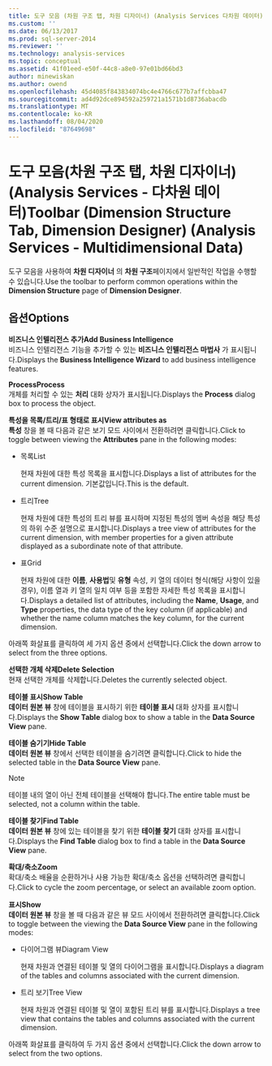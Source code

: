 ```yaml
---
title: 도구 모음 (차원 구조 탭, 차원 디자이너) (Analysis Services 다차원 데이터) | Microsoft Docs
ms.custom: ''
ms.date: 06/13/2017
ms.prod: sql-server-2014
ms.reviewer: ''
ms.technology: analysis-services
ms.topic: conceptual
ms.assetid: 41f01eed-e50f-44c8-a8e0-97e01bd66bd3
author: minewiskan
ms.author: owend
ms.openlocfilehash: 45d4085f843834074bc4e4766c677b7affcbba47
ms.sourcegitcommit: ad4d92dce894592a259721a1571b1d8736abacdb
ms.translationtype: MT
ms.contentlocale: ko-KR
ms.lasthandoff: 08/04/2020
ms.locfileid: "87649698"
---
```

# <a name="toolbar-dimension-structure-tab-dimension-designer-analysis-services---multidimensional-data"></a><span data-ttu-id="b7e13-102">도구 모음(차원 구조 탭, 차원 디자이너)(Analysis Services - 다차원 데이터)</span><span class="sxs-lookup"><span data-stu-id="b7e13-102">Toolbar (Dimension Structure Tab, Dimension Designer) (Analysis Services - Multidimensional Data)</span></span>
  <span data-ttu-id="b7e13-103">도구 모음을 사용하여 **차원 디자이너** 의 **차원 구조**페이지에서 일반적인 작업을 수행할 수 있습니다.</span><span class="sxs-lookup"><span data-stu-id="b7e13-103">Use the toolbar to perform common operations within the **Dimension Structure** page of **Dimension Designer**.</span></span>  
  
## <a name="options"></a><span data-ttu-id="b7e13-104">옵션</span><span class="sxs-lookup"><span data-stu-id="b7e13-104">Options</span></span>  
 <span data-ttu-id="b7e13-105">**비즈니스 인텔리전스 추가**</span><span class="sxs-lookup"><span data-stu-id="b7e13-105">**Add Business Intelligence**</span></span>  
 <span data-ttu-id="b7e13-106">비즈니스 인텔리전스 기능을 추가할 수 있는 **비즈니스 인텔리전스 마법사** 가 표시됩니다.</span><span class="sxs-lookup"><span data-stu-id="b7e13-106">Displays the **Business Intelligence Wizard** to add business intelligence features.</span></span>  
  
 <span data-ttu-id="b7e13-107">**Process**</span><span class="sxs-lookup"><span data-stu-id="b7e13-107">**Process**</span></span>  
 <span data-ttu-id="b7e13-108">개체를 처리할 수 있는 **처리** 대화 상자가 표시됩니다.</span><span class="sxs-lookup"><span data-stu-id="b7e13-108">Displays the **Process** dialog box to process the object.</span></span>  
  
 <span data-ttu-id="b7e13-109">**특성을 목록/트리/표 형태로 표시**</span><span class="sxs-lookup"><span data-stu-id="b7e13-109">**View attributes as**</span></span>  
 <span data-ttu-id="b7e13-110">**특성** 창을 볼 때 다음과 같은 보기 모드 사이에서 전환하려면 클릭합니다.</span><span class="sxs-lookup"><span data-stu-id="b7e13-110">Click to toggle between viewing the **Attributes** pane in the following modes:</span></span>  
  
-   <span data-ttu-id="b7e13-111">목록</span><span class="sxs-lookup"><span data-stu-id="b7e13-111">List</span></span>  
  
     <span data-ttu-id="b7e13-112">현재 차원에 대한 특성 목록을 표시합니다.</span><span class="sxs-lookup"><span data-stu-id="b7e13-112">Displays a list of attributes for the current dimension.</span></span> <span data-ttu-id="b7e13-113">기본값입니다.</span><span class="sxs-lookup"><span data-stu-id="b7e13-113">This is the default.</span></span>  
  
-   <span data-ttu-id="b7e13-114">트리</span><span class="sxs-lookup"><span data-stu-id="b7e13-114">Tree</span></span>  
  
     <span data-ttu-id="b7e13-115">현재 차원에 대한 특성의 트리 뷰를 표시하며 지정된 특성의 멤버 속성을 해당 특성의 하위 수준 설명으로 표시합니다.</span><span class="sxs-lookup"><span data-stu-id="b7e13-115">Displays a tree view of attributes for the current dimension, with member properties for a given attribute displayed as a subordinate note of that attribute.</span></span>  
  
-   <span data-ttu-id="b7e13-116">표</span><span class="sxs-lookup"><span data-stu-id="b7e13-116">Grid</span></span>  
  
     <span data-ttu-id="b7e13-117">현재 차원에 대한 **이름**, **사용법**및 **유형** 속성, 키 열의 데이터 형식(해당 사항이 있을 경우), 이름 열과 키 열의 일치 여부 등을 포함한 자세한 특성 목록을 표시합니다.</span><span class="sxs-lookup"><span data-stu-id="b7e13-117">Displays a detailed list of attributes, including the **Name**, **Usage**, and **Type** properties, the data type of the key column (if applicable) and whether the name column matches the key column, for the current dimension.</span></span>  
  
 <span data-ttu-id="b7e13-118">아래쪽 화살표를 클릭하여 세 가지 옵션 중에서 선택합니다.</span><span class="sxs-lookup"><span data-stu-id="b7e13-118">Click the down arrow to select from the three options.</span></span>  
  
 <span data-ttu-id="b7e13-119">**선택한 개체 삭제**</span><span class="sxs-lookup"><span data-stu-id="b7e13-119">**Delete Selection**</span></span>  
 <span data-ttu-id="b7e13-120">현재 선택한 개체를 삭제합니다.</span><span class="sxs-lookup"><span data-stu-id="b7e13-120">Deletes the currently selected object.</span></span>  
  
 <span data-ttu-id="b7e13-121">**테이블 표시**</span><span class="sxs-lookup"><span data-stu-id="b7e13-121">**Show Table**</span></span>  
 <span data-ttu-id="b7e13-122">**데이터 원본 뷰** 창에 테이블을 표시하기 위한 **테이블 표시** 대화 상자를 표시합니다.</span><span class="sxs-lookup"><span data-stu-id="b7e13-122">Displays the **Show Table** dialog box to show a table in the **Data Source View** pane.</span></span>  
  
 <span data-ttu-id="b7e13-123">**테이블 숨기기**</span><span class="sxs-lookup"><span data-stu-id="b7e13-123">**Hide Table**</span></span>  
 <span data-ttu-id="b7e13-124">**데이터 원본 뷰** 창에서 선택한 테이블을 숨기려면 클릭합니다.</span><span class="sxs-lookup"><span data-stu-id="b7e13-124">Click to hide the selected table in the **Data Source View** pane.</span></span>  
  
> [!NOTE]  
>  <span data-ttu-id="b7e13-125">테이블 내의 열이 아닌 전체 테이블을 선택해야 합니다.</span><span class="sxs-lookup"><span data-stu-id="b7e13-125">The entire table must be selected, not a column within the table.</span></span>  
  
 <span data-ttu-id="b7e13-126">**테이블 찾기**</span><span class="sxs-lookup"><span data-stu-id="b7e13-126">**Find Table**</span></span>  
 <span data-ttu-id="b7e13-127">**데이터 원본 뷰** 창에 있는 테이블을 찾기 위한 **테이블 찾기** 대화 상자를 표시합니다.</span><span class="sxs-lookup"><span data-stu-id="b7e13-127">Displays the **Find Table** dialog box to find a table in the **Data Source View** pane.</span></span>  
  
 <span data-ttu-id="b7e13-128">**확대/축소**</span><span class="sxs-lookup"><span data-stu-id="b7e13-128">**Zoom**</span></span>  
 <span data-ttu-id="b7e13-129">확대/축소 배율을 순환하거나 사용 가능한 확대/축소 옵션을 선택하려면 클릭합니다.</span><span class="sxs-lookup"><span data-stu-id="b7e13-129">Click to cycle the zoom percentage, or select an available zoom option.</span></span>  
  
 <span data-ttu-id="b7e13-130">**표시**</span><span class="sxs-lookup"><span data-stu-id="b7e13-130">**Show**</span></span>  
 <span data-ttu-id="b7e13-131">**데이터 원본 뷰** 창을 볼 때 다음과 같은 뷰 모드 사이에서 전환하려면 클릭합니다.</span><span class="sxs-lookup"><span data-stu-id="b7e13-131">Click to toggle between the viewing the **Data Source View** pane in the following modes:</span></span>  
  
-   <span data-ttu-id="b7e13-132">다이어그램 뷰</span><span class="sxs-lookup"><span data-stu-id="b7e13-132">Diagram View</span></span>  
  
     <span data-ttu-id="b7e13-133">현재 차원과 연결된 테이블 및 열의 다이어그램을 표시합니다.</span><span class="sxs-lookup"><span data-stu-id="b7e13-133">Displays a diagram of the tables and columns associated with the current dimension.</span></span>  
  
-   <span data-ttu-id="b7e13-134">트리 보기</span><span class="sxs-lookup"><span data-stu-id="b7e13-134">Tree View</span></span>  
  
     <span data-ttu-id="b7e13-135">현재 차원과 연결된 테이블 및 열이 포함된 트리 뷰를 표시합니다.</span><span class="sxs-lookup"><span data-stu-id="b7e13-135">Displays a tree view that contains the tables and columns associated with the current dimension.</span></span>  
  
 <span data-ttu-id="b7e13-136">아래쪽 화살표를 클릭하여 두 가지 옵션 중에서 선택합니다.</span><span class="sxs-lookup"><span data-stu-id="b7e13-136">Click the down arrow to select from the two options.</span></span>  
  
  
